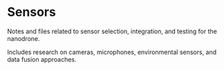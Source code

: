 # Sensors

Notes and files related to sensor selection, integration, and testing for the nanodrone.

Includes research on cameras, microphones, environmental sensors, and data fusion approaches.
